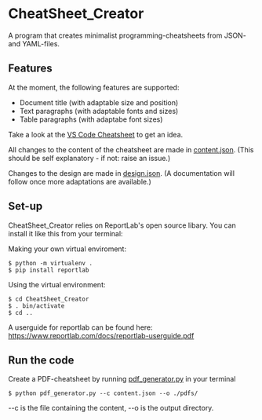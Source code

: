 # CheatSheet_Creator

A program that creates minimalist programming-cheatsheets from JSON-  and YAML-files.

## Features

At the moment, the following features are supported:
- Document title (with adaptable size and position)
- Text paragraphs (with adaptable fonts and sizes)
- Table paragraphs (with adaptabe font sizes)

Take a look at the [VS Code Cheatsheet](VS&#32;Code&#32;Cheatsheet.pdf) to get an idea.

All changes to the content of the cheatsheet are made in [content.json](content.json). (This should be self explanatory - if not: raise an issue.)

Changes to the design are made in [design.json](design.json). (A documentation will follow once more adaptations are available.)

## Set-up

CheatSheet_Creator relies on ReportLab's open source libary. You can install it like this from your terminal:

Making your own virtual enviroment:

    $ python -m virtualenv .  
    $ pip install reportlab

Using the virtual environment:

    $ cd CheatSheet_Creator
    $ . bin/activate
    $ cd ..

A userguide for reportlab can be found here: https://www.reportlab.com/docs/reportlab-userguide.pdf

## Run the code

Create a PDF-cheatsheet by running [pdf_generator.py](pdf_generator.py) in your terminal

    $ python pdf_generator.py --c content.json --o ./pdfs/

--c is the file containing the content, --o is the output directory.